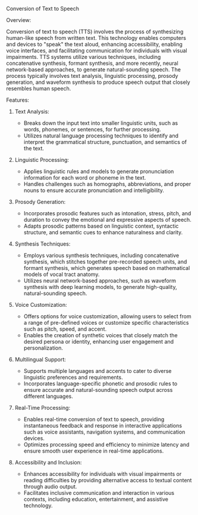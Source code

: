 Conversion of Text to Speech

Overview:


Conversion of text to speech (TTS) involves the process of synthesizing human-like speech from written text. This technology enables computers and devices to "speak" the text aloud, enhancing accessibility, enabling voice interfaces, and facilitating communication for individuals with visual impairments. TTS systems utilize various techniques, including concatenative synthesis, formant synthesis, and more recently, neural network-based approaches, to generate natural-sounding speech. The process typically involves text analysis, linguistic processing, prosody generation, and waveform synthesis to produce speech output that closely resembles human speech.

Features:


1. Text Analysis:
   - Breaks down the input text into smaller linguistic units, such as words, phonemes, or sentences, for further processing.
   - Utilizes natural language processing techniques to identify and interpret the grammatical structure, punctuation, and semantics of the text.

2. Linguistic Processing:
   - Applies linguistic rules and models to generate pronunciation information for each word or phoneme in the text.
   - Handles challenges such as homographs, abbreviations, and proper nouns to ensure accurate pronunciation and intelligibility.

3. Prosody Generation:
   - Incorporates prosodic features such as intonation, stress, pitch, and duration to convey the emotional and expressive aspects of speech.
   - Adapts prosodic patterns based on linguistic context, syntactic structure, and semantic cues to enhance naturalness and clarity.

4. Synthesis Techniques:
   - Employs various synthesis techniques, including concatenative synthesis, which stitches together pre-recorded speech units, and formant synthesis, which generates speech based on mathematical models of vocal tract anatomy.
   - Utilizes neural network-based approaches, such as waveform synthesis with deep learning models, to generate high-quality, natural-sounding speech.

5. Voice Customization:
   - Offers options for voice customization, allowing users to select from a range of pre-defined voices or customize specific characteristics such as pitch, speed, and accent.
   - Enables the creation of synthetic voices that closely match the desired persona or identity, enhancing user engagement and personalization.

6. Multilingual Support:
   - Supports multiple languages and accents to cater to diverse linguistic preferences and requirements.
   - Incorporates language-specific phonetic and prosodic rules to ensure accurate and natural-sounding speech output across different languages.

7. Real-Time Processing:
   - Enables real-time conversion of text to speech, providing instantaneous feedback and response in interactive applications such as voice assistants, navigation systems, and communication devices.
   - Optimizes processing speed and efficiency to minimize latency and ensure smooth user experience in real-time applications.

8. Accessibility and Inclusion:
   - Enhances accessibility for individuals with visual impairments or reading difficulties by providing alternative access to textual content through audio output.
   - Facilitates inclusive communication and interaction in various contexts, including education, entertainment, and assistive technology.
